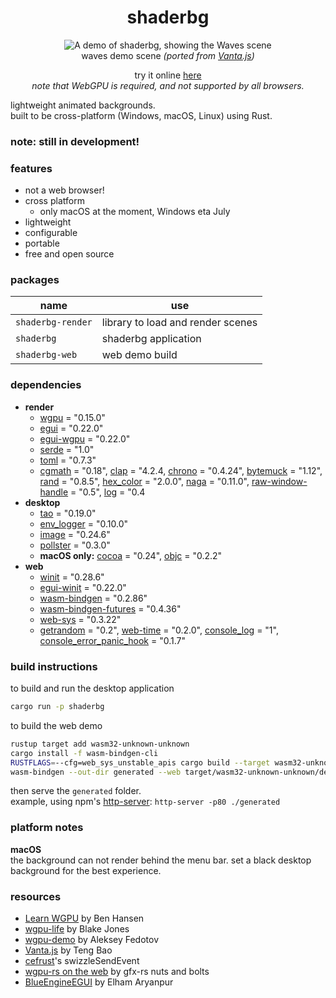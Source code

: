 <h1 align="center">
    shaderbg
</h1>
<p align="center">
    <img src="repo/demo.gif" alt="A demo of shaderbg, showing the Waves scene"><br>
    waves demo scene <em>(ported from <a href="https://github.com/tengbao/vanta/blob/master/src/vanta.waves.js">Vanta.js</a>)</em>
</p>
<p align="center">
  try it online <a href="https://zaccnz.github.io/shaderbg">here</a><br>
  <em>note that WebGPU is required, and not supported by all browsers.</em>
</p>

lightweight animated backgrounds.  
built to be cross-platform (Windows, macOS, Linux) using Rust.  
  
### note: still in development!

### features
- not a web browser!
- cross platform
  - only macOS at the moment, Windows eta July
- lightweight
- configurable
- portable
- free and open source

### packages
| name               | use                               |
|--------------------|-----------------------------------|
| `shaderbg-render`  | library to load and render scenes |
| `shaderbg`         | shaderbg application              |
| `shaderbg-web`     | web demo build                    |

### dependencies

- **render**
  - [wgpu](https://crates.io/crates/wgpu/) = "0.15.0"
  - [egui](https://crates.io/crates/egui) = "0.22.0"
  - [egui-wgpu](https://crates.io/crates/egui-wgpu) = "0.22.0"
  - [serde](https://crates.io/crates/serde) = "1.0"
  - [toml](https://crates.io/crates/toml) = "0.7.3"
  - [cgmath](https://crates.io/crates/cgmath) = "0.18", [clap](https://crates.io/crates/clap) = "4.2.4, [chrono](https://crates.io/crates/chrono) = "0.4.24", [bytemuck](https://crates.io/crates/bytemuck) = "1.12", [rand](https://crates.io/crates/rand) = "0.8.5", [hex_color](https://crates.io/crates/hex_color) = "2.0.0", [naga](https://crates.io/crates/naga) = "0.11.0", [raw-window-handle](https://crates.io/crates/raw-window-handle) = "0.5", [log](https://crates.io/crates/log) = "0.4
- **desktop**
  - [tao](https://crates.io/crates/tao/) = "0.19.0"
  - [env_logger](https://crates.io/crates/env_logger/) = "0.10.0"
  - [image](https://crates.io/crates/image/) = "0.24.6"
  - [pollster](https://crates.io/crates/pollster/) = "0.3.0"
  - **macOS only:** [cocoa](https://crates.io/crates/cocoa) = "0.24", [objc](https://crates.io/crates/objc) = "0.2.2"
- **web**
  - [winit](https://crates.io/crates/winit) = "0.28.6"
  - [egui-winit](https://crates.io/crates/egui-winit) = "0.22.0"
  - [wasm-bindgen](https://crates.io/crates/wasm-bindgen) = "0.2.86"
  - [wasm-bindgen-futures](https://crates.io/crates/wasm-bindgen-futures) = "0.4.36"
  - [web-sys](https://crates.io/crates/web-sys) = "0.3.22"
  - [getrandom](https://crates.io/crates/getrandom) = "0.2", [web-time](https://crates.io/crates/web-time) = "0.2.0", [console_log](https://crates.io/crates/console_log) = "1", [console_error_panic_hook](https://crates.io/crates/console_error_panic_hook) = "0.1.7"

### build instructions

to build and run the desktop application
``` sh
cargo run -p shaderbg
```

to build the web demo
```sh
rustup target add wasm32-unknown-unknown
cargo install -f wasm-bindgen-cli
RUSTFLAGS=--cfg=web_sys_unstable_apis cargo build --target wasm32-unknown-unknown -p shaderbg-web
wasm-bindgen --out-dir generated --web target/wasm32-unknown-unknown/debug/shaderbg-web.wasm
```
then serve the `generated` folder.  
example, using npm's [http-server](https://www.npmjs.com/package/http-server): `http-server -p80 ./generated`  

### platform notes
**macOS**  
the background can not render behind the menu bar.  set a black desktop background for the best experience.

### resources
- [Learn WGPU](https://sotrh.github.io/learn-wgpu/) by Ben Hansen
- [wgpu-life](https://github.com/blakej11/wgpu-life) by Blake Jones
- [wgpu-demo](https://github.com/0xc0dec/wgpu-demo) by Aleksey Fedotov
- [Vanta.js](https://github.com/tengbao/vanta/blob/master/src/vanta.waves.js) by Teng Bao  
- [cefrust](https://github.com/maketechnology/cefrust/blob/6404c4dc0c984b3ca92fff7d42d7599cd432f088/cefrustlib/src/lib.rs#LL154C24-L154C24)'s swizzleSendEvent
- [wgpu-rs on the web](https://gfx-rs.github.io/2020/04/21/wgpu-web.html) by gfx-rs nuts and bolts
- [BlueEngineEGUI](https://github.com/AryanpurTech/BlueEngineEGUI) by Elham Aryanpur
